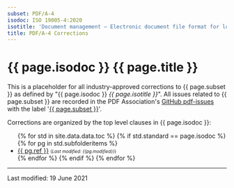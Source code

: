 ```yaml
---
subset: PDF/A-4
isodoc: ISO 19005-4:2020
isotitle: 'Document management — Electronic document file format for long-term preservation — Part 4: Use of ISO 32000-2 (PDF/A-4)'
title: PDF/A-4 Corrections
---
```


<h1>{{ page.isodoc }} {{ page.title }}</h1>

<p>
This is a placeholder for all industry-approved corrections to {{ page.subset }} as defined by "{{ page.isodoc }} <i>{{ page.isotitle }}</i>".
All issues related to {{ page.subset }} are recorded in the PDF Association's <a href="https://github.com/pdf-association/pdf-issues" target="_blank">GitHub pdf-issues</a>
with the label '<a href="https://github.com/pdf-association/pdf-issues/issues?q=is%3Aissue+label%3APDF%2FA-4" target="_blank">{{ page.subset }}</a>'.
</p>

<p>Corrections are organized by the top level clauses in {{ page.isodoc }}:</p>

<ul>
    {% for std in site.data.data.toc %}
         {% if std.standard == page.isodoc %}
            {% for pg in std.subfolderitems %}
            <li><a href="{{ pg.url }}">{{ pg.ref }}</a> <span style="font-size: 10px;">(<i>Last modified: {{pg.modified}}</i>)</span></li>
           {% endfor %}
        {% endif %}
    {% endfor %}
</ul>

<hr>
<p class="footnote">Last modified: 19 June 2021</p>
